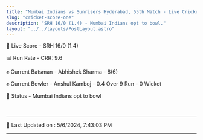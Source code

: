 ```yaml
---
title: "Mumbai Indians vs Sunrisers Hyderabad, 55th Match - Live Cricket Score"
slug: "cricket-score-one"
description: "SRH 16/0 (1.4) - Mumbai Indians opt to bowl."
layout: "../../layouts/PostLayout.astro"
---
```


🔴 Live Score - SRH 16/0 (1.4)  

📊 Run Rate - CRR: 9.6  

✊ Current Batsman - Abhishek Sharma - 8(6)  

✊ Current Bowler - Anshul Kamboj - 0.4 Over 9 Run - 0 Wicket  

📑 Status - Mumbai Indians opt to bowl

<br />

***

📝 Last Updated on : 5/6/2024, 7:43:03 PM

***

